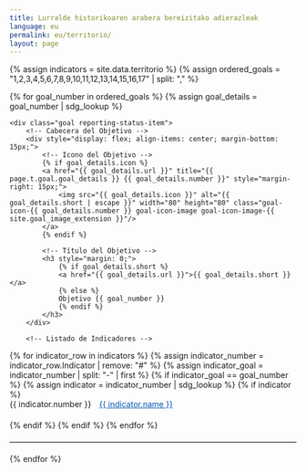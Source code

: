 ```yaml
---
title: Lurralde historikoaren arabera bereizitako adierazleak
language: eu
permalink: eu/territorio/
layout: page
---
```


<div class="container">
  {% assign indicators = site.data.territorio %}
  {% assign ordered_goals = "1,2,3,4,5,6,7,8,9,10,11,12,13,14,15,16,17" | split: "," %}

  <!-- Mostrar indicadores agrupados en orden de objetivos -->
  {% for goal_number in ordered_goals %}
    {% assign goal_details = goal_number | sdg_lookup %}

    <div class="goal reporting-status-item">
        <!-- Cabecera del Objetivo -->
        <div style="display: flex; align-items: center; margin-bottom: 15px;">
            <!-- Icono del Objetivo -->
            {% if goal_details.icon %}
            <a href="{{ goal_details.url }}" title="{{ page.t.goal.goal_details }} {{ goal_details.number }}" style="margin-right: 15px;">
                <img src="{{ goal_details.icon }}" alt="{{ goal_details.short | escape }}" width="80" height="80" class="goal-icon-{{ goal_details.number }} goal-icon-image goal-icon-image-{{ site.goal_image_extension }}"/>
            </a>
            {% endif %}
            
            <!-- Título del Objetivo -->
            <h3 style="margin: 0;">
                {% if goal_details.short %}
                <a href="{{ goal_details.url }}">{{ goal_details.short }}</a>
                {% else %}
                Objetivo {{ goal_number }}
                {% endif %}
            </h3>
        </div>

        <!-- Listado de Indicadores -->
<ul style="list-style: none; padding: 0; margin-top: 10px;">
  {% for indicator_row in indicators %}
    {% assign indicator_number = indicator_row.Indicator | remove: "#" %}
    {% assign indicator_goal = indicator_number | split: "-" | first %}
    {% if indicator_goal == goal_number %}
      {% assign indicator = indicator_number | sdg_lookup %}
      {% if indicator %}
        <li style="margin-bottom: 20px; display: flex; align-items: flex-start;">
          <span style="flex-shrink: 0;">{{ indicator.number }}</span>
          <a href="{{ indicator.url }}" style="text-decoration: underline; color: #0056b3; margin-left: 1em; flex-grow: 1;">
            {{ indicator.name }}
          </a>
        </li>
      {% endif %}
    {% endif %}
  {% endfor %}
</ul>
    </div>
    <hr style="border: 0; border-top: 1px solid #ccc; margin: 20px 0;">
  {% endfor %}
</div>
